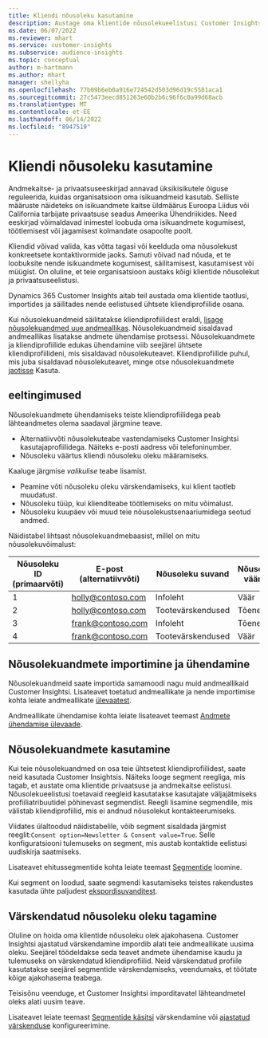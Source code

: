 ```yaml
---
title: Kliendi nõusoleku kasutamine
description: Austage oma klientide nõusolekueelistusi Customer Insightsis nõusolekuandmete importimise teel.
ms.date: 06/07/2022
ms.reviewer: mhart
ms.service: customer-insights
ms.subservice: audience-insights
ms.topic: conceptual
author: m-hartmann
ms.author: mhart
manager: shellyha
ms.openlocfilehash: 77b09b6eb0a916e724542d503d96d19c5581aca1
ms.sourcegitcommit: 27c5473eecd851263e60b2b6c96f6c0a99d68acb
ms.translationtype: MT
ms.contentlocale: et-EE
ms.lasthandoff: 06/14/2022
ms.locfileid: "8947519"
---
```

# <a name="use-customer-consent"></a>Kliendi nõusoleku kasutamine

Andmekaitse- ja privaatsuseeskirjad annavad üksikisikutele õiguse reguleerida, kuidas organisatsioon oma isikuandmeid kasutab. Selliste määruste näideteks on isikuandmete kaitse üldmäärus Euroopa Liidus või California tarbijate privaatsuse seadus Ameerika Ühendriikides. Need eeskirjad võimaldavad inimestel loobuda oma isikuandmete kogumisest, töötlemisest või jagamisest kolmandate osapoolte poolt.  

Kliendid võivad valida, kas võtta tagasi või keelduda oma nõusolekust konkreetsete kontaktivormide jaoks. Samuti võivad nad nõuda, et te loobuksite nende isikuandmete kogumisest, säilitamisest, kasutamisest või müügist. On oluline, et teie organisatsioon austaks kõigi klientide nõusolekut ja privaatsuseelistusi.  

Dynamics 365 Customer Insights aitab teil austada oma klientide taotlusi, importides ja säilitades nende eelistused ühtsete kliendiprofiilide osana.

Kui nõusolekuandmeid säilitatakse kliendiprofiilidest eraldi, [lisage nõusolekuandmed uue andmeallikas](#import-and-unify-consent-data). Nõusolekuandmeid sisaldavad andmeallikas lisatakse andmete ühendamise protsessi. Nõusolekuandmete ja kliendiprofiilide edukas ühendamine viib seejärel ühtsete kliendiprofiilideni, mis sisaldavad nõusolekuteavet. Kliendiprofiilide puhul, mis juba sisaldavad nõusolekuteavet, minge otse nõusolekuandmete [jaotisse](#use-consent-data) Kasuta.

## <a name="prerequisites"></a>eeltingimused

Nõusolekuandmete ühendamiseks teiste kliendiprofiilidega peab lähteandmetes olema saadaval järgmine teave.

- Alternatiivvõti nõusolekuteabe vastendamiseks Customer Insightsi kasutajaprofiilidega. Näiteks e-posti aadress või telefoninumber.
- Nõusoleku väärtus kliendi nõusoleku oleku määramiseks.

Kaaluge järgmise *valikulise* teabe lisamist.

- Peamine võti nõusoleku oleku värskendamiseks, kui klient taotleb muudatust.
- Nõusoleku tüüp, kui klienditeabe töötlemiseks on mitu võimalust.
- Nõusoleku kuupäev või muud teie nõusolekustsenaariumidega seotud andmed.

Näidistabel lihtsast nõusolekuandmebaasist, millel on mitu nõusolekuvõimalust:

|Nõusoleku ID (primaarvõti)   |E-post (alternatiivvõti)  |Nõusoleku suvand  |Nõusoleku väärtus  |
|---------|---------|---------|---------|
|1    |  holly@contoso.com       |  Infoleht       |  Väär       |
|2    |  holly@contoso.com       |  Tootevärskendused       |  Tõene       |
|3    |  frank@contoso.com       |  Infoleht       | Tõene        |
|4    |  frank@contoso.com       |  Tootevärskendused       |  Väär       |

## <a name="import-and-unify-consent-data"></a>Nõusolekuandmete importimine ja ühendamine

Nõusolekuandmeid saate importida samamoodi nagu muid andmeallikaid Customer Insightsi. Lisateavet toetatud andmeallikate ja nende importimise kohta leiate andmeallikate [ülevaatest](data-sources.md).

Andmeallikate ühendamise kohta leiate lisateavet teemast [Andmete ühendamise ülevaade](data-unification.md).

## <a name="use-consent-data"></a>Nõusolekuandmete kasutamine

Kui teie nõusolekuandmed on osa teie ühtsetest kliendiprofiilidest, saate neid kasutada Customer Insightsis. Näiteks looge segment reegliga, mis tagab, et austate oma klientide privaatsuse ja andmekaitse eelistusi. Nõusolekueelistusi toetavaid reegleid kasutatakse kasutajate väljajätmiseks profiiliatribuutidel põhinevast segmendist. Reegli lisamine segmendile, mis välistab kliendiprofiilid, mis ei andnud nõusolekut kontakteerumiseks.

Viidates ülaltoodud näidistabelile, võib segment sisaldada järgmist reeglit:`Consent option=Newsletter & Consent value=True`. Selle konfiguratsiooni tulemuseks on segment, mis austab kontaktide eelistusi uudiskirja saatmiseks.

Lisateavet ehitussegmentide kohta leiate teemast [Segmentide](segment-builder.md) loomine.

Kui segment on loodud, saate segmendi kasutamiseks teistes rakendustes kasutada ühte paljudest [ekspordisuvanditest](export-destinations.md).

## <a name="ensure-updated-consent-status"></a>Värskendatud nõusoleku oleku tagamine

Oluline on hoida oma klientide nõusoleku olek ajakohasena. Customer Insightsi ajastatud värskendamine impordib alati teie andmeallikate uusima oleku. Seejärel töödeldakse seda teavet andmete ühendamise kaudu ja tulemuseks on värskendatud kliendiprofiilid. Neid värskendatud profiile kasutatakse seejärel segmentide värskendamiseks, veendumaks, et töötate kõige ajakohasema teabega.

Teisisõnu veenduge, et Customer Insightsi imporditavatel lähteandmetel oleks alati uusim teave.

Lisateavet leiate teemast [Segmentide käsitsi](segments.md#refresh-segments) värskendamine või [ajastatud värskenduse](system.md#schedule-tab) konfigureerimine.
